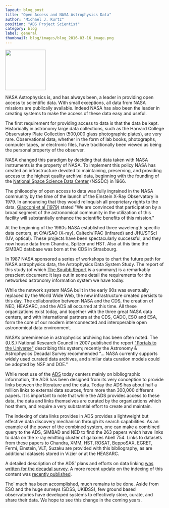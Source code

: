 ```yaml
---
layout: blog_post
title: "Open Access and NASA Astrophysics Data"
author: "Michael J. Kurtz"
position: "ADS Project Scientist"
category: blog
label: general
thumbnail: blog/images/blog_2016-03-16_image.png
---
```

<img src="{{ site.base_url }}/blog/images/blog_2016-03-16_image.png" width="128"><br>

NASA Astrophysics is, and has always been, a leader in providing open access to scientific data.  With small exceptions, all data from  NASA missions are publically available.  Indeed NASA has also been the leader in creating systems to make the access of these data easy and useful.

The first requirement for providing access to data is that the data be kept.  Historically in astronomy large data collections, such as the Harvard College Observatory Plate Collection (500,000 glass photographic plates), are very rare. Observational data, whether in the form of lab books, photographs, computer tapes, or electronic files, have traditionally been viewed as being the personal property of the observer.

NASA changed this paradigm by deciding that data taken with NASA instruments is the property of NASA.  To implement this policy NASA has created an infrastructure devoted to maintaining, preserving, and providing access to the highest quality archival data, beginning with the founding of the [National Space Science Data Center](http://nssdc.gsfc.nasa.gov/) (NSSDC) in 1966.

The philosophy of open access to data was fully ingrained in the NASA community by the time of the launch of the Einstein X-Ray Observatory in 1979.  In announcing that they would relinquish all proprietary rights to the data, [Giacconi et al (1979)](https://ui.adsabs.harvard.edu/#abs/1979ApJ...230..540G/) stated "We are convinced that participation by a broad segment of the astronomical community in the utilization of this facility will substantially enhance the scientific benefits of this mission."

At the beginning of the 1980s NASA established three wavelength specific data centers, at CfA/SAO (X-ray), Caltech/IPAC (infrared) and JHU/STScI (UV, optical).  These projects have been spectacularly successful, and they now house data from Chandra, Spitzer and HST.  Also at this time the SIMBAD database was born at the CDS in Strasbourg.

In 1987 NASA sponsored a series of workshops to chart the future path for NASA astrophysics data, the Astrophysics Data System Study.  The report of this study (of which [The Squibb Report](https://ui.adsabs.harvard.edu/#abs/1988ESOC...28..489S/) is a summary) is a remarkably prescient document: it lays out in some detail the requirements for the networked astronomy information system we have today.

While the network system NASA built in the early 90s was eventually replaced by the World Wide Web, the new infrastructure created persists to this day.  The collaboration between NASA and the CDS, the creation of NED, HEASARC, and the ADS all occurred at this time.  All these organizations exist today, and together with the three great NASA data centers, and with international partners at the CDS, CADC, ESO and ESA, form the core of our modern interconnected and interoperable open astronomical data environment.

NASA’s preeminence in astrophysics archiving has been often noted.  The (U.S.) National Research Council in 2007 published the report ["Portals to the Universe"](http://www.nap.edu/catalog/11909/portals-to-the-universe-the-nasa-astronomy-science-centers) describing this system; recently the Astronomy & Astrophysics Decadal Survey recommended “... NASA currently supports widely used curated data archives, and similar data curation models could be adopted by NSF and DOE.”

While most use of the [ADS](http://ads.harvard.edu) today centers mainly on bibliographic information, the ADS has been designed from its very conception to provide links between the literature and the data.  Today the ADS has about half a million links to external data sources, from more than 300,000 different papers.  It is important to note that while the ADS provides access to these data, the data and links themselves are curated by the organizations which host them, and require a very substantial effort to create and maintain.

The indexing of data links provides in ADS provides a lightweight but effective data discovery mechanism through its search capabilities.  As an example of the power of the combined system, one can make a combined query to the ADS, SIMBAD and NED to find the 263 papers which have links to data on the x-ray emitting cluster of galaxies Abell 754.  Links to datasets from these papers to Chandra, XMM, HST, ROSAT, BeppoSAX, EGRET, Fermi, Einstein, VLT, Suzaku are provided with this bibliography, as are additional datasets stored in Vizier or at the HEASARC.

A detailed description of the ADS’ plans and efforts on data linking [was written for the decadal survey](https://ui.adsabs.harvard.edu/#abs/2009astro2010P..28K/).  A more recent update on the indexing of this content was [recently published](https://ui.adsabs.harvard.edu/#abs/2016arXiv160107858A/).

Tho’ much has been accomplished, much remains to be done.  Aside from ESO and the huge surveys (SDSS, UKIDSS), few ground based observatories have developed systems to effectively store, curate, and share their data.  We hope to see this change in the coming years.
